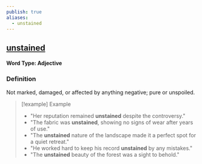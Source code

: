 ```yaml
---
publish: true
aliases:
  - unstained
---
```


## [unstained](https://dictionary.cambridge.org/dictionary/english/unstained)
#### Word Type: Adjective

### Definition
Not marked, damaged, or affected by anything negative; pure or unspoiled.

> [!example] Example
> 
> - "Her reputation remained **unstained** despite the controversy."
> - "The fabric was **unstained**, showing no signs of wear after years of use."
> - "The **unstained** nature of the landscape made it a perfect spot for a quiet retreat."
> - "He worked hard to keep his record **unstained** by any mistakes."
> - "The **unstained** beauty of the forest was a sight to behold."